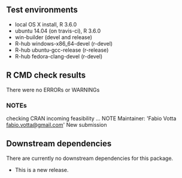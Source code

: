 ## Test environments
* local OS X install, R 3.6.0
* ubuntu 14.04 (on travis-ci), R 3.6.0
* win-builder (devel and release)
* R-hub windows-x86_64-devel (r-devel)
* R-hub ubuntu-gcc-release (r-release)
* R-hub fedora-clang-devel (r-devel)

## R CMD check results
There were no ERRORs or WARNINGs

### NOTEs
checking CRAN incoming feasibility ... NOTE
Maintainer: 'Fabio Votta <fabio.votta@gmail.com>'
New submission

## Downstream dependencies
There are currently no downstream dependencies for this package. 

* This is a new release.
